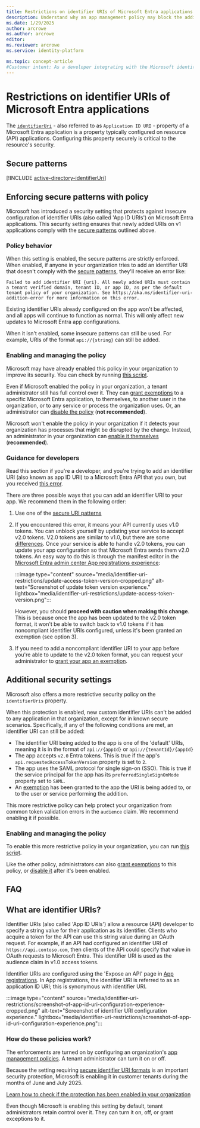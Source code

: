 ```yaml
---
title: Restrictions on identifier URIs of Microsoft Entra applications
description: Understand why an app management policy may block the addition of an identifier URI, and learn more about the policy and the restrictions it enforces on identifier URIs
ms.date: 1/29/2025
author: arcrowe
ms.author: arcrowe
editor: 
ms.reviewer: arcrowe
ms.service: identity-platform

ms.topic: concept-article
#Customer intent: As a developer integrating with the Microsoft identity platform, I want to understand why an app management policy blocked the addition of an identifier URI I tried to add, and learn more about the policy and the restrictions it enforces on identifier URIs.
---
```


# Restrictions on identifier URIs of Microsoft Entra applications

The [`identifierUri`](#what-are-identifier-uris) - also referred to as `Application ID URI` - property of a Microsoft Entra application is a property typically configured on resource (API) applications. Configuring this property securely is critical to the resource's security.

## Secure patterns

[!INCLUDE [active-directory-identifierUri](~/includes/entra-identifier-uri-patterns.md)]

## Enforcing secure patterns with policy

Microsoft has introduced a security setting that protects against insecure configuration of identifier URIs (also called 'App ID URIs') on Microsoft Entra applications.   This security setting ensures that newly added URIs on v1 applications comply with the [secure patterns](#secure-patterns) outlined above. 

### Policy behavior

When this setting is enabled, the secure patterns are strictly enforced.   When enabled, if anyone in your organization tries to add an identifier URI that doesn't comply with the [secure patterns](#secure-patterns), they'll receive an error like:

```Failed to add identifier URI {uri}. All newly added URIs must contain a tenant verified domain, tenant ID, or app ID, as per the default tenant policy of your organization. See https://aka.ms/identifier-uri-addition-error for more information on this error.```

Existing identifier URIs already configured on the app won't be affected, and all apps will continue to function as normal. This will only affect new updates to Microsoft Entra app configurations.

When it isn't enabled, some insecure patterns can still be used. For example, URIs of the format `api://{string}` can still be added.

### Enabling and managing the policy

Microsoft may have already enabled this policy in your organization to improve its security. You can check by running [this script](https://aka.ms/check-identifier-uri-protection-state).  

Even if Microsoft enabled the policy in your organization, a tenant administrator still has full control over it. They can [grant exemptions](https://aka.ms/identifier-uri-protection-grant-exemptions) to a specific Microsoft Entra application, to themselves, to another user in the organization, or to any service or process the organization uses.   Or, an administrator can [disable the policy](https://aka.ms/disable-identifier-uri-protection) (**not recommended**).

Microsoft won't enable the policy in your organization if it detects your organization has processes that might be disrupted by the change. Instead, an administrator in your organization can [enable it themselves](https://aka.ms/enable-identifier-uri-protection) (**recommended**).

### Guidance for developers

Read this section if you're a developer, and you're trying to add an identifier URI (also known as app ID URI) to a Microsoft Entra API that you own, but you received [this error](#policy-behavior).

There are three possible ways that you can add an identifier URI to your app. We recommend them in the following order:

1.  Use one of the [secure URI patterns](#secure-patterns)
1. If you encountered this error, it means your API currently uses v1.0 tokens. You can unblock yourself by updating your service to accept v2.0 tokens. V2.0 tokens are similar to v1.0, but there are some [differences](https://learn.microsoft.com/entra/identity-platform/access-token-claims-reference). Once your service is able to handle v2.0 tokens, you can update your app configuration so that Microsoft Entra sends them v2.0 tokens. An easy way to do this is through the manifest editor in the [Microsoft Entra admin center App registrations experience](https://aka.ms/ra/prod):

    :::image type="content" source="media/identifier-uri-restrictions/update-access-token-version-cropped.png" alt-text="Screenshot of update token version experience." lightbox="media/identifier-uri-restrictions/update-access-token-version.png":::

    However, you should **proceed with caution when making this change**. This is because once the app has been updated to the v2.0 token format, it won't be able to switch back to v1.0 tokens if it has noncompliant identifier URIs configured, unless it's been granted an exemption (see option 3).
1. If you need to add a noncompliant identifier URI to your app before you're able to update to the v2.0 token format, you can request your administrator to [grant your app an exemption](https://aka.ms/identifier-uri-protection-grant-exemptions). 

## Additional security settings

Microsoft also offers a more restrictive security policy on the `identifierUris` property. 

When this protection is enabled, new custom identifier URIs can't be added to any application in that organization, except for in known secure scenarios. Specifically, if any of the following conditions are met, an identifier URI can still be added:

- The identifier URI being added to the app is one of the 'default' URIs, meaning it is in the format of `api://{appId}` or `api://{tenantId}/{appId}`
- The app accepts `v2.0` Entra tokens. This is true if the app's `api.requestedAccessTokenVersion` property is set to `2`.
- The app uses the SAML protocol for single sign-on (SSO). This is true if the service principal for the app has its `preferredSingleSignOnMode` property set to `SAML`.
- An [exemption](#guidance-for-administrators) has been granted to the app the URI is being added to, or to the user or service performing the addition.

This more restrictive policy can help protect your organization from common token validation errors in the `audience` claim. We recommend enabling it if possible.

### Enabling and managing the policy

To enable this more restrictive policy in your organization, you can run [this script](https://aka.ms/enable-identifier-uri-additional-restriction).

Like the other policy, administrators can also [grant exemptions](https://aka.ms/exempt-identifier-uri-additional-restriction) to this policy, or [disable it](https://aka.ms/disable-identifier-uri-additional-restriction) after it's been enabled.

## FAQ

## What are identifier URIs?

Identifier URIs (also called 'App ID URIs') allow a resource (API) developer to specify a string value for their application as its identifier. Clients who acquire a token for the API can use this string value during an OAuth request. For example, if an API had configured an identifier URI of `https://api.contoso.com`, then clients of the API could specify that value in OAuth requests to Microsoft Entra. This identifier URI is used as the audience claim in v1.0 access tokens.

Identifier URIs are configured using the 'Expose an API' page in [App registrations](https://aka.ms/ra/prod). In App registrations, the identifier URI is referred to as an application ID URI; this is synonymous with identifier URI.

:::image type="content" source="media/identifier-uri-restrictions/screenshot-of-app-id-uri-configuration-experience-cropped.png" alt-text="Screenshot of identifier URI configuration experience." lightbox="media/identifier-uri-restrictions/screenshot-of-app-id-uri-configuration-experience.png":::

### How do these policies work?

The enforcements are turned on by configuring an organization's [app management policies](https://learn.microsoft.com/graph/api/resources/applicationauthenticationmethodpolicy?view=graph-rest-beta). A tenant administrator can turn it on or off. 

Because the setting requiring [secure identifier URI formats](#secure-patterns) is an important security protection, Microsoft is enabling it in customer tenants during the months of June and July 2025.

[Learn how to check if the protection has been enabled in your organization](https://aka.ms/check-identifier-uri-protection-state)

Even though Microsoft is enabling this setting by default, tenant administrators retain control over it. They can turn it on, off, or grant exceptions to it.
